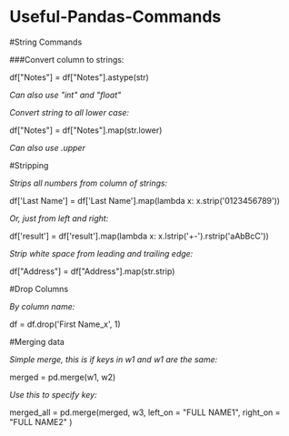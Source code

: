 # Useful-Pandas-Commands



#String Commands

###Convert column to strings:

df["Notes"] = df["Notes"].astype(str)

*Can also use "int" and "float"*

*Convert string to all lower case:*

df["Notes"] = df["Notes"].map(str.lower)

*Can also use .upper*


#Stripping 

*Strips all numbers from column of strings:*

df['Last Name'] = df['Last Name'].map(lambda x: x.strip('0123456789'))

*Or, just from left and right:*

df['result'] = df['result'].map(lambda x: x.lstrip('+-').rstrip('aAbBcC'))

*Strip white space from leading and trailing edge:*

df["Address"] = df["Address"].map(str.strip)

#Drop Columns

*By column name:*

df = df.drop('First Name_x', 1)

#Merging data

*Simple merge, this is if keys in w1 and w1 are the same:*

merged = pd.merge(w1, w2)

*Use this to specify key:*

merged_all = pd.merge(merged, w3, left_on = "FULL NAME1", right_on = "FULL NAME2" )




